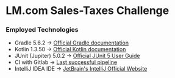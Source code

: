 # LM.com Sales-Taxes Challenge

### Employed Technologies

* Gradle 5.6.2 -> [Official Gradle documentation](https://docs.gradle.org)
* Kotlin 1.3.50 -> [Official Kotlin documentation](https://kotlinlang.org/)
* JUnit (Jupiter) 5.0.2 -> [Official JUnit 5 User Guide](https://junit.org/junit5/docs/current/user-guide/)
* CI with Gitlab -> [Last successful pipeline](https://gitlab.com/jha86/lm-challenge/pipelines/89619647)
* IntelliJ IDEA IDE -> [JetBrain's IntelliJ Official Website](https://www.jetbrains.com/idea/)
